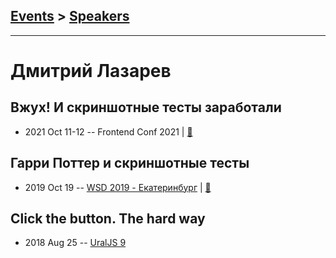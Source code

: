 ## [Events](../README.md) > [Speakers](../speakers.md)
---

# Дмитрий Лазарев

## Вжух! И скриншотные тесты заработали
- 2021 Oct 11-12 -- Frontend Conf 2021  | [:notebook:](https://drive.google.com/file/d/1OYI6Mp4roIVY_4h0t_Y84yypeG_NrkP5/view)  
## Гарри Поттер и скриншотные тесты
- 2019 Oct 19 -- [WSD 2019 - Екатеринбург](https://www.youtube.com/watch?v=DsfnFrwKksA&t=4337s)  | [:notebook:](https://wsd.events/2019/10/19/pres/screenshot-test/)  
## Click the button. The hard way
- 2018 Aug 25 -- [UralJS 9](https://www.youtube.com/watch?v=q0jW1ljHjXM)    
